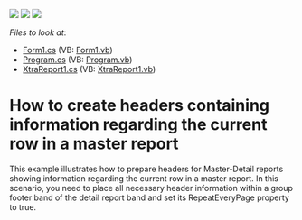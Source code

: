 <!-- default badges list -->
![](https://img.shields.io/endpoint?url=https://codecentral.devexpress.com/api/v1/VersionRange/128599951/12.2.4%2B)
[![](https://img.shields.io/badge/Open_in_DevExpress_Support_Center-FF7200?style=flat-square&logo=DevExpress&logoColor=white)](https://supportcenter.devexpress.com/ticket/details/E1615)
[![](https://img.shields.io/badge/📖_How_to_use_DevExpress_Examples-e9f6fc?style=flat-square)](https://docs.devexpress.com/GeneralInformation/403183)
<!-- default badges end -->
<!-- default file list -->
*Files to look at*:

* [Form1.cs](./CS/MasterDetailPageHeader/Form1.cs) (VB: [Form1.vb](./VB/MasterDetailPageHeader/Form1.vb))
* [Program.cs](./CS/MasterDetailPageHeader/Program.cs) (VB: [Program.vb](./VB/MasterDetailPageHeader/Program.vb))
* [XtraReport1.cs](./CS/MasterDetailPageHeader/XtraReport1.cs) (VB: [XtraReport1.vb](./VB/MasterDetailPageHeader/XtraReport1.vb))
<!-- default file list end -->
# How to create headers containing information regarding the current row in a master report


<p>This example illustrates how to prepare headers for Master-Detail reports showing information regarding the current row in a master report.  In this scenario, you need to place all necessary header information within a group footer band of the detail report band and set its RepeatEveryPage property to true.</p>

<br/>


